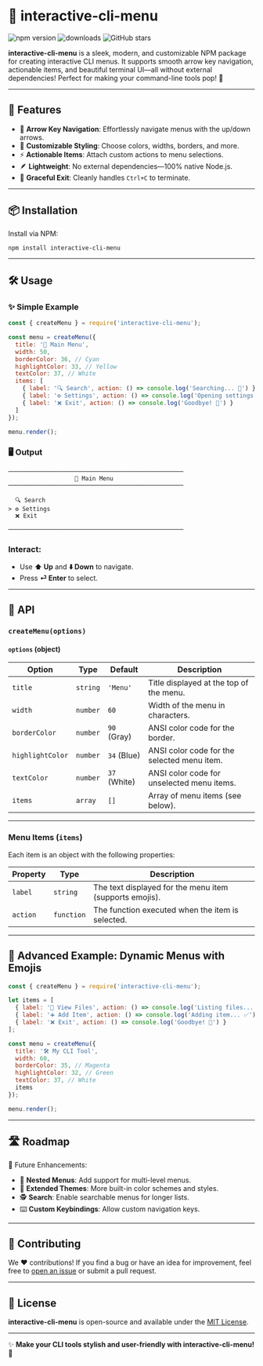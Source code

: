 # 🌟 interactive-cli-menu

![npm version](https://img.shields.io/npm/v/interactive-cli-menu)
![downloads](https://img.shields.io/npm/dm/interactive-cli-menu)
![GitHub stars](https://img.shields.io/github/stars/ddosnotification/interactive-cli-menu)

**interactive-cli-menu** is a sleek, modern, and customizable NPM package for creating interactive CLI menus. It supports smooth arrow key navigation, actionable items, and beautiful terminal UI—all without external dependencies! Perfect for making your command-line tools pop! 🎉

---

## 🚀 Features

- 🔼 **Arrow Key Navigation**: Effortlessly navigate menus with the up/down arrows.
- 🎨 **Customizable Styling**: Choose colors, widths, borders, and more.
- ⚡ **Actionable Items**: Attach custom actions to menu selections.
- 🪶 **Lightweight**: No external dependencies—100% native Node.js.
- 🛑 **Graceful Exit**: Cleanly handles `Ctrl+C` to terminate.

---

## 📦 Installation

Install via NPM:

```bash
npm install interactive-cli-menu
```

---

## 🛠️ Usage

### ✨ Simple Example

```javascript
const { createMenu } = require('interactive-cli-menu');

const menu = createMenu({
  title: '🍔 Main Menu',
  width: 50,
  borderColor: 36, // Cyan
  highlightColor: 33, // Yellow
  textColor: 37, // White
  items: [
    { label: '🔍 Search', action: () => console.log('Searching... 🔎') },
    { label: '⚙️ Settings', action: () => console.log('Opening settings... 🛠️') },
    { label: '❌ Exit', action: () => console.log('Goodbye! 👋') }
  ]
});

menu.render();
```

### 🖥️ Output

```
──────────────────────────────────────────────────
                   🍔 Main Menu
──────────────────────────────────────────────────

  🔍 Search
> ⚙️ Settings
  ❌ Exit

──────────────────────────────────────────────────
```

### Interact:
- Use **⬆️ Up** and **⬇️ Down** to navigate.
- Press **⏎ Enter** to select.

---

## 🎨 API

### `createMenu(options)`

#### `options` (object)

| Option           | Type     | Default       | Description                                                                 |
|------------------|----------|---------------|-----------------------------------------------------------------------------|
| `title`          | `string` | `'Menu'`      | Title displayed at the top of the menu.                                    |
| `width`          | `number` | `60`          | Width of the menu in characters.                                           |
| `borderColor`    | `number` | `90` (Gray)   | ANSI color code for the border.                                            |
| `highlightColor` | `number` | `34` (Blue)   | ANSI color code for the selected menu item.                                |
| `textColor`      | `number` | `37` (White)  | ANSI color code for unselected menu items.                                 |
| `items`          | `array`  | `[]`          | Array of menu items (see below).                                           |

---

### Menu Items (`items`)

Each item is an object with the following properties:

| Property   | Type       | Description                                            |
|------------|------------|--------------------------------------------------------|
| `label`    | `string`   | The text displayed for the menu item (supports emojis).|
| `action`   | `function` | The function executed when the item is selected.       |

---

## 🌟 Advanced Example: Dynamic Menus with Emojis

```javascript
const { createMenu } = require('interactive-cli-menu');

let items = [
  { label: '📄 View Files', action: () => console.log('Listing files... 🗂️') },
  { label: '➕ Add Item', action: () => console.log('Adding item... ✅') },
  { label: '❌ Exit', action: () => console.log('Goodbye! 👋') }
];

const menu = createMenu({
  title: '🛠️ My CLI Tool',
  width: 60,
  borderColor: 35, // Magenta
  highlightColor: 32, // Green
  textColor: 37, // White
  items
});

menu.render();
```

---

## 🛣️ Roadmap

🔮 Future Enhancements:
- 📂 **Nested Menus**: Add support for multi-level menus.
- 🌈 **Extended Themes**: More built-in color schemes and styles.
- 🕵️ **Search**: Enable searchable menus for longer lists.
- ⌨️ **Custom Keybindings**: Allow custom navigation keys.

---

## 🙌 Contributing

We ❤️ contributions! If you find a bug or have an idea for improvement, feel free to [open an issue](https://github.com/ddosnotification/interactive-cli-menu/issues) or submit a pull request. 

---

## 📄 License

**interactive-cli-menu** is open-source and available under the [MIT License](https://opensource.org/licenses/MIT). 

---

✨ **Make your CLI tools stylish and user-friendly with interactive-cli-menu!** 🌟